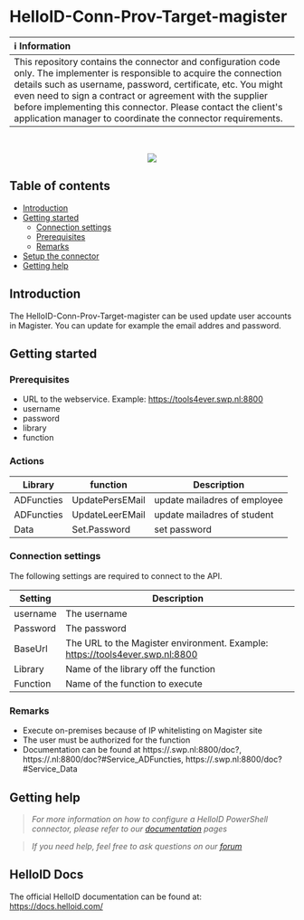 # HelloID-Conn-Prov-Target-magister

| :information_source: Information |
|:---------------------------|
| This repository contains the connector and configuration code only. The implementer is responsible to acquire the connection details such as username, password, certificate, etc. You might even need to sign a contract or agreement with the supplier before implementing this connector. Please contact the client's application manager to coordinate the connector requirements.       |

<br />

<p align="center">
  <img src="https://www.tools4ever.nl/connector-logos/magister-logo.png">
</p>

## Table of contents

- [Introduction](#Introduction)
- [Getting started](#Getting-started)
  + [Connection settings](#Connection-settings)
  + [Prerequisites](#Prerequisites)
  + [Remarks](#Remarks)
- [Setup the connector](Setup-The-Connector)
- [Getting help](Getting-help)

## Introduction
The HelloID-Conn-Prov-Target-magister can be used update user accounts in Magister. You can update for example the email addres and password.

## Getting started

### Prerequisites
- URL to the webservice. Example: https://tools4ever.swp.nl:8800
 - username
 - password
 - library
 - function

### Actions
|Library| function     | Description |
| ------------| ------------ | ----------- |
| ADFuncties     | UpdatePersEMail  | update mailadres of employee|
| ADFuncties     | UpdateLeerEMail  | update mailadres of student|
| Data     | Set.Password  | set password|




### Connection settings
The following settings are required to connect to the API.


| Setting     | Description |
| ------------ | ----------- |
| username     | The username   |
| Password   | The password  |
| BaseUrl    |    The URL to the Magister environment. Example: https://tools4ever.swp.nl:8800|
| Library    |  Name of the library off the function |
| Function   | Name of the function to execute |


### Remarks
  - Execute on-premises because of IP whitelisting on Magister site
  - The user must be authorized for the function 
  - Documentation can be found at https://<tenant>.swp.nl:8800/doc?, https://<tenant>.nl:8800/doc?#Service_ADFuncties, https://<tenant>.swp.nl:8800/doc?#Service_Data 
 

## Getting help

> _For more information on how to configure a HelloID PowerShell connector, please refer to our [documentation](https://docs.helloid.com/hc/en-us/articles/360012557600-Configure-a-custom-PowerShell-source-system) pages_

> _If you need help, feel free to ask questions on our [forum](https://forum.helloid.com)_

## HelloID Docs

The official HelloID documentation can be found at: https://docs.helloid.com/

